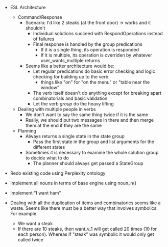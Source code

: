 - ESL Architecture
  - Command/Response
    - Scenario: I'd like 2 steaks (at the front door) -> works and it shouldn't
      - Individual solutions succeed with RespondOperations instead of failures
      - Final response is handled by the group predications
        - If it is a single thing, its operation is responded
        - If it is multiple, its operation is overriden by whatever user_wants_multiple returns
    - Seems like a better architecture would be:
      - Let regular predications do basic error checking and logic checking for building up to the verb
        - things like "on" for "on the menu" or "table near the window"
      - The verb itself doesn't do anything except for breaking apart combinatorials and basic validation
      - Let the verb *group* do the heavy lifting
  - Dealing with multiple people in verbs
    - We don't want to say the same thing twice if it is the same
    - Really, we should put two messages in there and then merge them at the end if they are the same
  - Planning
    - Always returns a single state in the state group
      - Pass the first state in the group and list arguments for the different states
    - Sometimes it is necessary to examine the whole solution group to decide what to do
      - The planner should always get passed a StateGroup

- Redo existing code using Perplexity ontology
- Implement all nouns in terms of base engine using noun_n()
- Implement "I want ham"
- Dealing with all the duplication of items and combinatorics seems like a waste. Seems like there must be a better way that involves symbolics. For example
  - We want a steak
  - If there are 10 steaks, then want_v_1 will get called 20 times (10 for each person). Whereas if "steak" was symbolic it would only get called twice